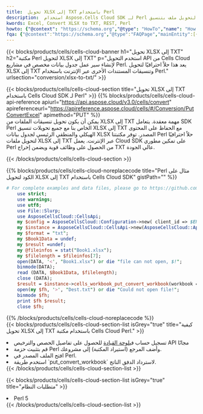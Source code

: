 ```yaml
---
title:  تحويل XLSX إلى TXT باستخدام Perl
description:  استخدام Aspose.Cells Cloud SDK لـ Perl لتحويل ملف بتنسيق XLSX إلى ملف بتنسيق TXT.
kwords: Excel, Convert XLSX to TXT, REST, Perl
howto: {"@context": "https://schema.org","@type": "HowTo","name": "How to convert XLSX to TXT using the Cells Cloud Perl library.","description": "How to convert XLSX to TXT using the Cells Cloud Perl library.","image": {"@type": "ImageObject"},"url": "/perl/conversion/xlsx-to-txt/","step": [{ "@type": "HowToStep","name": "How to convert XLSX to TXT using the Cells Cloud Perl library. step 1", "image": {"@type": "ImageObject",},"url": "/perl/conversion/xlsx-to-txt/","text": "Register an account at <a href='https://dashboard.aspose.cloud/'>Dashboard</a> to get free API quota & authorization details",},{ "@type": "HowToStep","name": "How to convert XLSX to TXT using the Cells Cloud Perl library. step 1", "image": {"@type": "ImageObject",},"url": "/perl/conversion/xlsx-to-txt/","text": "Install Perl package and add the reference (import the library) to your project.",},{ "@type": "HowToStep","name": "How to convert XLSX to TXT using the Cells Cloud Perl library. step 1", "image": {"@type": "ImageObject",},"url": "/perl/conversion/xlsx-to-txt/","text": "Open the source file in Perl.",},{ "@type": "HowToStep","name": "How to convert XLSX to TXT using the Cells Cloud Perl library. step 1", "image": {"@type": "ImageObject",},"url": "/perl/conversion/xlsx-to-txt/","text": "Use the `put_convert_workbook` method to retrieve the resulting stream.",}, ],"supply": {"@type": "HowToSupply","name": "document"},"tool": [{"@type": "HowToTool","name": "VIM, Visual Studio Code, Eclipse"},{"@type": "HowToTool","name": "Aspose Cells"}],"totalTime": "PT6M"}
fqa: {"@context":"https://schema.org","@type":"FAQPage","mainEntity":[{"@type":"Question","name":"Why convert file formats in C# using REST API?","acceptedAnswer":{"@type":"Answer","text":"Documents are encoded in many ways, and some files may be incompatible with the software you use. To open and read such files, just convert them to appropriate file formats.<br/><ol><li>Install .NET SDK and add the reference (import the library) to your project.</li><li>Open the source file in C# using REST API.</li><li>Call the PutConvertWorkbookRequest() method, passing an output filename with required extension.</li><li>Get the result of conversion as a separate file.</li></ol>"}},{"@type":"Question","name":"What file formats can I convert with your C# library?","acceptedAnswer":{"@type":"Answer","text":"We support a variety of file formats for conversion using .NET library, including XLSX, Excel, xls , PDF, CSV, HTML, Markdown, XML, PNG, JPG, TIFF, Json, TXT and many more."}},{"@type":"Question","name":"What is the maximum allowed file size for conversion using this .NET library?","acceptedAnswer":{"@type":"Answer","text":"There are no file size limits for format conversions using .NET library."}}]}
---
```

{{< blocks/products/cells/cells-cloud-banner h1="تحويل XLSX إلى TXT" h2="مكتبة Perl لتحويل XLSX إلى TXT" p="استخدم التحويل API من Cells Cloud لإنشاء سير عمل جدول بيانات مخصص في مشاريع Perl. يعد هذا حلاً احترافيًا لتحويل XLSX إلى TXT وتنسيقات المستندات الأخرى عبر الإنترنت باستخدام Perl." urlsection="conversion/xlsx-to-txt/" >}}

{{< blocks/products/cells/cells-cloud-section title="تحويل XLSX إلى TXT باستخدام Cells Cloud SDK لـ Perl" >}}
{{% blocks/products/cells/cells-cloud-api-reference apiurl="https://api.aspose.cloud/v3.0/cells/convert" apireferenceurl="https://apireference.aspose.cloud/cells/#/Conversion/PutConvertExcel" apimethod="PUT" %}}
<br/>
يمكن أن يكون تحويل تنسيقات الملفات من XLSX إلى TXT مهمة معقدة. يتعامل SDK Perl الخاص بنا مع جميع تحويلات تنسيق XLSX إلى TXT مع الحفاظ على المحتوى الهيكلي والمنطقي الرئيسي لجدول بيانات XLSX المصدر. توفر مكتبتنا Perl حلاً احترافيًا لتحويل ملفات XLSX إلى TXT عبر الإنترنت. يعمل Cloud SDK على تمكين مطوري Perl من الحصول على وظائف قوية ويضمن إخراج TXT عالي الجودة.

{{< /blocks/products/cells/cells-cloud-section >}}

{{% blocks/products/cells/cells-cloud-noreplacecode title="Perl مثال على الكود لتحويل XLSX إلى TXT باستخدام Cells Cloud SDK" gistPath="" %}}
 
```perl
# For complete examples and data files, please go to https://github.com/aspose-cells-cloud/aspose-cells-cloud-perl/
    use strict;
    use warnings;
    use utf8; 
    use File::Slurp;
    use AsposeCellsCloud::CellsApi;
    my $config = AsposeCellsCloud::Configuration->new( client_id => $ENV{'ProductClientId'}, client_secret => $ENV{'ProductClientSecret'});
    my $instance = AsposeCellsCloud::CellsApi->new(AsposeCellsCloud::ApiClient->new( $config));
    my $format = "txt";
    my $Book1Data = undef;
    my $result =undef;
    my @fileinfos = stat("Book1.xlsx");
    my $filelength = $fileinfos[7];
    open(DATA, '<', "Book1.xlsx") or die "file can not open, $!";
    binmode(DATA);
    read (DATA, $Book1Data, $filelength);
    close (DATA); 
    $result = $instance->cells_workbook_put_convert_workbook(workbook => $Book1Data, format => $format);
    open(my $fh, '>', "Dest.txt") or die "Could not open file!";
    binmode $fh;
    print $fh $result;
    close $fh;
```
 
{{% /blocks/products/cells/cells-cloud-noreplacecode %}}
<br/>
{{< blocks/products/cells/cells-cloud-section-list isGrey="true" title="كيفية تحويل XLSX إلى TXT باستخدام مكتبة Cells Cloud Perl." >}}
<li> تسجيل حساب في<a href="https://dashboard.aspose.cloud/">لوحة القيادة</a> للحصول على تفاصيل الحصص والترخيص API مجانًا</li>
<li>قم بتثبيت حزمة Perl وأضف المرجع (استيراد المكتبة) إلى مشروعك.</li>
<li>افتح الملف المصدر في Perl.</li>
<li>استخدم طريقة `put_convert_workbook` لاسترداد الدفق الناتج.</li>
{{< /blocks/products/cells/cells-cloud-section-list >}}

{{< blocks/products/cells/cells-cloud-section-list isGrey="true" title="متطلبات النظام" >}}
<li>Perl 5</li>
{{< /blocks/products/cells/cells-cloud-section-list >}}
